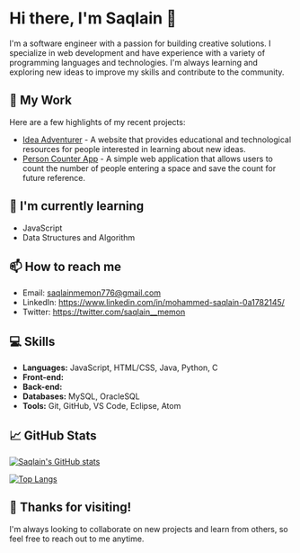 # Hi there, I'm Saqlain 👋

I'm a software engineer with a passion for building creative solutions. I specialize in web development and have experience with a variety of programming languages and technologies. I'm always learning and exploring new ideas to improve my skills and contribute to the community.

## 🔭 My Work

Here are a few highlights of my recent projects:

- [Idea Adventurer](https://github.com/Saqlain-qark/Idea-Adventurer) - A website that provides educational and technological resources for people interested in learning about new ideas.
- [Person Counter App](https://github.com/Saqlain-qark/Idea-Adventurer) - A simple web application that allows users to count the number of people entering a space and save the count for future reference.

## 🌱 I'm currently learning

- JavaScript
- Data Structures and Algorithm

## 📫 How to reach me

- Email: saqlainmemon776@gmail.com
- LinkedIn: https://www.linkedin.com/in/mohammed-saqlain-0a1782145/
- Twitter: https://twitter.com/saqlain__memon

## 💻 Skills

- **Languages:** JavaScript, HTML/CSS, Java, Python, C
- **Front-end:** 
- **Back-end:** 
- **Databases:** MySQL, OracleSQL
- **Tools:** Git, GitHub, VS Code, Eclipse, Atom

## 📈 GitHub Stats

[![Saqlain's GitHub stats](https://github-readme-stats.vercel.app/api?username=Saqlain-qark&count_private=true&show_icons=true&theme=radical)](https://github.com/Saqlain-qark/github-readme-stats)

[![Top Langs](https://github-readme-stats.vercel.app/api/top-langs/?username=Saqlain-qark&layout=compact&theme=radical)](https://github.com/Saqlain-qark/github-readme-stats)

## 🎉 Thanks for visiting!

I'm always looking to collaborate on new projects and learn from others, so feel free to reach out to me anytime.
